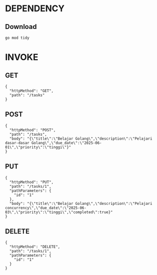 # DEPENDENCY
## Download 
```
go mod tidy
```

# INVOKE
## GET
```
{
  "httpMethod": "GET",
  "path": "/tasks"
}
```

## POST
```
{
  "httpMethod": "POST",
  "path": "/tasks",
  "body": "{\"title\":\"Belajar Golang\",\"description\":\"Pelajari dasar-dasar Golang\",\"due_date\":\"2025-06-01\",\"priority\":\"tinggi\"}"
}
```

## PUT
```
{
  "httpMethod": "PUT",
  "path": "/tasks/1",
  "pathParameters": {
    "id": "1"
  },
  "body": "{\"title\":\"Belajar Golang\",\"description\":\"Pelajari concurrency\",\"due_date\":\"2025-06-03\",\"priority\":\"tinggi\",\"completed\":true}"
}
```

## DELETE
```
{
  "httpMethod": "DELETE",
  "path": "/tasks/1",
  "pathParameters": {
    "id": "1"
  }
}
```

